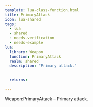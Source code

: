 ```yaml
---
template: lua-class-function.html
title: PrimaryAttack
icon: lua-shared
tags:
  - lua
  - shared
  - needs-verification
  - needs-example
lua:
  library: Weapon
  function: PrimaryAttack
  realm: shared
  description: "Primary attack."
  
  
  returns:
    
---
```


<div class="lua__search__keywords">
Weapon:PrimaryAttack &#x2013; Primary attack.
</div>
